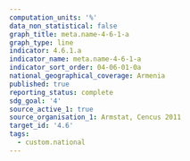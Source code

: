 ```yaml
---
computation_units: '%'
data_non_statistical: false
graph_title: meta.name-4-6-1-a
graph_type: line
indicator: 4.6.1.a
indicator_name: meta.name-4-6-1-a
indicator_sort_order: 04-06-01-0a
national_geographical_coverage: Armenia
published: true
reporting_status: complete
sdg_goal: '4'
source_active_1: true
source_organisation_1: Armstat, Cencus 2011
target_id: '4.6'
tags:
  - custom.national
---
```

